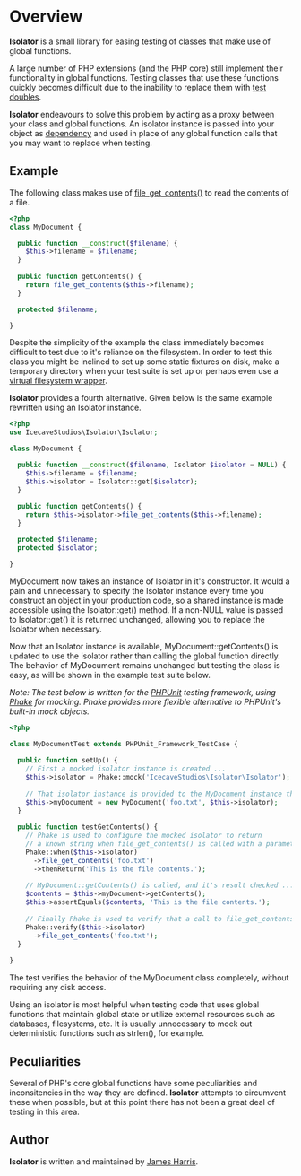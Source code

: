 # Overview

**Isolator** is a small library for easing testing of classes that make use of global functions.

A large number of PHP extensions (and the PHP core) still implement their functionality in global functions.
Testing classes that use these functions quickly becomes difficult due to the inability to replace them with [test doubles](http://en.wikipedia.org/wiki/Test_double).

**Isolator** endeavours to solve this problem by acting as a proxy between your class and global functions.
An isolator instance is passed into your object as [dependency](http://en.wikipedia.org/wiki/Dependency_injection) and
used in place of any global function calls that you may want to replace when testing.

## Example

The following class makes use of [file_get_contents()](http://php.net/manual/en/function.file-get-contents.php) to read the contents of a file.

```php
<?php
class MyDocument {

  public function __construct($filename) {
    $this->filename = $filename;
  }
  
  public function getContents() {
    return file_get_contents($this->filename);
  }

  protected $filename;

}
```

Despite the simplicity of the example the class immediately becomes difficult to test due to it's reliance on the filesystem.
In order to test this class you might be inclined to set up some static fixtures on disk, make a temporary directory when your test suite
is set up or perhaps even use a [virtual filesystem wrapper](http://code.google.com/p/bovigo/wiki/vfsStream).

**Isolator** provides a fourth alternative. Given below is the same example rewritten using an Isolator instance.

```php
<?php
use IcecaveStudios\Isolator\Isolator;

class MyDocument {

  public function __construct($filename, Isolator $isolator = NULL) {
    $this->filename = $filename;
    $this->isolator = Isolator::get($isolator);
  }
  
  public function getContents() {
    return $this->isolator->file_get_contents($this->filename);
  }

  protected $filename;
  protected $isolator;

}
```

MyDocument now takes an instance of Isolator in it's constructor. It would a pain and unnecessary
to specify the Isolator instance every time you construct an object in your production code, so a
shared instance is made accessible using the Isolator::get() method. If a non-NULL value is passed to
Isolator::get() it is returned unchanged, allowing you to replace the Isolator when necessary.

Now that an Isolator instance is available, MyDocument::getContents() is updated to use the isolator
rather than calling the global function directly. The behavior of MyDocument remains unchanged but testing
the class is easy, as will be shown in the example test suite below.

*Note: The test below is written for the [PHPUnit](http://www.phpunit.de) testing framework, using [Phake](https://github.com/mlively/Phake) for mocking.
Phake provides more flexible alternative to PHPUnit's built-in mock objects.*

```php
<?php

class MyDocumentTest extends PHPUnit_Framework_TestCase {
  
  public function setUp() {
    // First a mocked isolator instance is created ...
    $this->isolator = Phake::mock('IcecaveStudios\Isolator\Isolator');
    
    // That isolator instance is provided to the MyDocument instance that is to be tested ...
    $this->myDocument = new MyDocument('foo.txt', $this->isolator);
  }
  
  public function testGetContents() {
    // Phake is used to configure the mocked isolator to return
    // a known string when file_get_contents() is called with a parameter equal to 'foo.txt' ...
    Phake::when($this->isolator)
      ->file_get_contents('foo.txt')
      ->thenReturn('This is the file contents.');
    
    // MyDocument::getContents() is called, and it's result checked ...
    $contents = $this->myDocument->getContents();
    $this->assertEquals($contents, 'This is the file contents.');
    
    // Finally Phake is used to verify that a call to file_get_contents() was made as expected ...
    Phake::verify($this->isolator)
      ->file_get_contents('foo.txt');
  }
  
}
```

The test verifies the behavior of the MyDocument class completely, without requiring any disk access.

Using an isolator is most helpful when testing code that uses global functions that maintain global state
or utilize external resources such as databases, filesystems, etc. It is usually unnecessary to mock
out deterministic functions such as strlen(), for example.

## Peculiarities

Several of PHP's core global functions have some peculiarities and inconsitencies in the way they are defined.
**Isolator** attempts to circumvent these when possible, but at this point there has not been a great deal of testing
in this area.

## Author

**Isolator** is written and maintained by [James Harris](http://www.github.com/jmalloc).